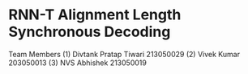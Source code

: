 # RNN-T Alignment Length Synchronous Decoding

Team Members
(1) Divtank Pratap Tiwari 213050029
(2) Vivek Kumar 203050013
(3) NVS Abhishek 213050019